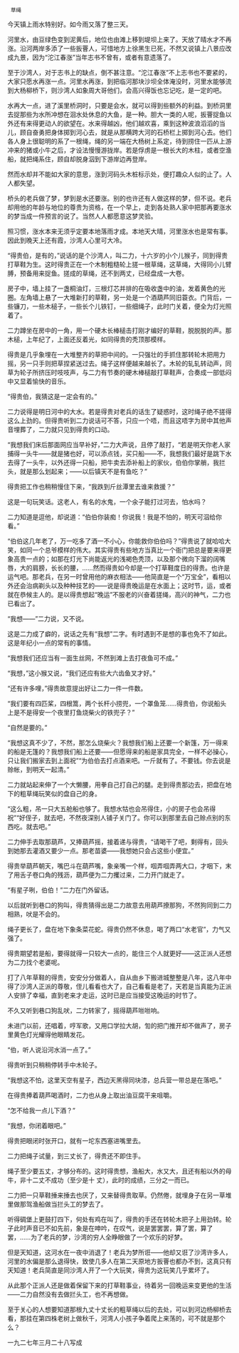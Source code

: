      草绳 

   今天镇上雨水特别好。如今雨又落了整三天。 

   河里水，由豆绿色变到泥黄后，地位也由滩上移到堤坝上来了。天放了晴水才不再涨。沿河两岸多添了一些扳罾人，可惜地方上徐黑生已死，不然又说镇上八景应改成九景，因为“沱江春涨”当年志书不曾有，或者有意遗落了。

   至于沙湾人，对于志书上的缺点，倒不甚注意。“沱江春涨”不上志书也不要紧的，大家只愿水再涨一点。河里水再涨，到把临河那块沙坝全体淹没时，河里水能够流到大杨柳桥下，则沙湾人如象周大哥他们，会高兴得饭也忘记吃，是一定的吧。

   水再大一点，进了溪里桥洞时，只要是会水，就可以得到些额外的利益。到桥洞里去捉那些为水所冲想在洄水处休息的大鱼，是一种。胆大一类的人呢，扳罾捉鱼以外还有来得更动人的欲望在。水来得越凶，他们越欢喜，乘到这种波浪滔滔的当儿，顾自奋勇把身体掷到河心去，就是从那横跨大河的石桥栏上掷到河心去。他们各人身上很聪明的系了一根绳，绳的另一端在大杨树上系定，待到捞住一匹从上游冲来的猪或小牛之后，才设法慢慢游拢岸。若是俘虏是一根长大的木柱，或者空渔船，就把绳系住，顾自却脱身泅到下游岸边再登岸。

   然而水却并不能如大家的意思，涨到河码头木桩标示处，便打趣众人似的止了。人人都失望。 

   桥头的老兵做了梦，梦到是水还要涨。别的也许还有人做这样的梦，但不说。老兵却用他的年龄与地位的尊贵为资格，在一个早上，走到各处熟人家中把那再要涨水的梦当成一件预言的说了。当然人人都愿意这梦灵验。

   照习惯，涨水本来无须乎定要本地落雨才成。本地天大晴，河里涨水也是常有事。因此到晚天上还有霞，沙湾人心里可大冷。 

   “得贵伯，是有的，”说话的是个沙湾人，叫二力，十六岁的小个儿猴子，同到得贵打草鞋为生。这时得贵正在一个木制粗糙轮上搓一根草绳，这草绳，大得同小儿臂膊，预备用来捉鱼。搓成的草绳，还不到两丈，已经盘成一大卷。

   房子中，墙上挂了一盏桐油灯，三根灯芯并排的在吸收盏中的油，发着黄色的光圈。左角墙上悬了一大堆新打的草鞋，另一处是一个酒葫芦同旧蓑衣。门背后，一些镰刀，一些木槌子，一些长个儿铁钉，一些细绳子，此时门关着，便全为灯光照着了。 

   二力蹲坐在房中的一角，用一个硬木长棒槌击打刚才编好的草鞋，脱脱脱的声。那木槌，上年纪了，上面还反着光，如同得贵的秃顶那模样。 

   得贵是几乎象埋在一大堆整齐的草把中间的。一只强壮的手抓住那转轮木把用力摇，另一只手则把草捏紧送过去。绳子这样便越来越长了。木轮的轧轧转动声，同草为轮子所挤压时吱吱声，与二力有节奏的硬木棒槌敲打草鞋声，合奏成一部低闷中又显着愉快的音乐。

   “得贵伯，我猜这是一定会有的。” 

   二力说得是明日河中的大水。若是得贵对老兵的话生了疑惑时，这时绳子绝不搓得这么上劲的。但得贵听到二力说话可不答，只应一个唔，而且这唔字为房中其他声音埋葬了，二力就只见到得贵的口动。

   “我想我们床后那面网应当早补好，”二力大声说，且停了敲打，“若是明天你老人家捕得一头牛——就是猪也好，可以添点钱，买只船——不，我想我们最好是跳下水去得了一头牛，以外还得一只船，把牛卖去添补船上的家伙，伯伯你掌艄，我拦头，就是那么划起来；——以后镇天不是有鱼吃？” 

   得贵把工作也稍稍慢住下来，“我跌到斤丝潭里去谁来救援？” 

   这是一句玩笑话。这老人，有名的水鬼，一个氽子能打过河去，怕水吗？ 

   二力知道是逗他，却说道：“伯伯你装痴！你说我！我是不怕的，明天可泅给你看。” 

   “伯伯这几年老了，万一吃多了酒一不小心，你能救你伯伯吗？”得贵说了就哈哈大笑，如同一个总爷模样的伟大。其实得贵有些地方当真比一个衙门把总是要来得更象高贵一点的；如那在灯光下尚能返光的浅褐色秃顶，以及那个微向下溜的阔嘴唇，大的肩膀，长长的腰，……然而得贵如今却是一个打草鞋度日的得贵。也许是运气吧。那老兵，在另一时曾用他的麻衣相法——他简直是一个“万宝全”，看相以外还会治病剃头以及种种技艺的——说是得贵晚运是在水面上；这时节，运，或者就在恭候主人的。是以得贵想起“晚运”不服老的兴奋着搓绳，高兴的神气，二力也已看出了。

   “我想——”二力说，又不说。 

   这是二力成了癖的，说话之先有“我想”二字。有时遇到不是想的事也免不了如此。这是年纪小一点的常有的事情。 

   “我想我们还应当有一面生丝网，不然到滩上去打夜鱼可不成。” 

   “我想，”这小猴又说，“我们还应有些大六齿鱼叉才好。” 

   “还有许多哩，”得贵故意提出好让二力一件一件数。 

   “我们要有四匹桨，四根篙，两个长杆小捞兜，一个罩鱼笼……得贵伯，你说船头上是不是得安一个夜里打鱼烧柴火的铁兜子？” 

   “自然是要的。” 

   “我想这真不少了，不然，那怎么烧柴火？我想我们船上还要一个新篷，万一得来的船是无篷的？我想我们船上还要——但愿得来的船是家具完全，一样不必操心，只让我们搬家去到上面祝”“为伯伯去打点酒来吧。一斤就有了。不要钱。你去说是赊帐，到明天一起清。” 

   二力就站起来伸了一个大懒腰，用拳自己打自己的腿。走到得贵那边去，把盘在地下的粗草绳玩笑似的盘自己的身。 

   “这么粗，吊一只大五舱船也够了。我想水牯也会吊得住，小的房子也会吊得祝”“好侄子，就去吧，不然夜深别人铺子关门了。你可以到那里去自己赊点别的东西吃。就去吧。” 

   二力伸手去取那葫芦，又捧葫芦摇，接着递与得贵，“请喝干了吧，剩得有，回头到她那去灌酒又要少一点。那老苗婆——我想她只会占这些小便宜。” 

   得贵举葫芦朝天，嘴巴斗在葫芦嘴，象亲嘴一个样，啯弄啯弄两大口，才咽下，末了用舌子卷口角的残沥，葫芦便为二力攫过来，二力开门就走了。 

   “有星子咧，伯伯！”二力在门外留话。 

   以后就听到巷口的狗叫，得贵猜得出是二力故意去用葫芦撩那狗，不然狗同到二力相熟，吠是不会的。 

   绳子更长了，盘在地下象条菜花蛇。得贵仍然不休息，喝了两口“水老官”，力气又强了。 

   得贵期望若是船，要得就得一只较大一点的，能住三个人就更好——这正派人还想为二力找个老婆呢。 

   打了八年草鞋的得贵，安安分分做着人，自从由乡下搬进城整整是八年，这八年中得了沙湾人正派的尊敬，侄儿看看也大了，自己看看是老了，天若是当真能为正派人安排了幸福，直到老来才走运，这时已是应当接受这晚运的时节了。

   不久又听到巷口狗乱吠，二力转家了，摇得葫芦咝咝响。 

   未进门以前，还唱着，哼军歌，又用口学拉大胡，訇的把门推开却不做声了，房子里黄色灯光耀得他眼睛发花。 

   “伯，听人说沿河水消一点了。” 

   得贵听到只稍稍停转手中木轮子。 

   “我想这不怕，这里天空有星子，西边天黑得同块漆，总兵营一带总是在落吧。” 

   在得贵捧着葫芦喝酒时，二力也从身上取出油豆腐干来咀嚼。 

   “怎不给我一点儿下酒？” 

   “我想，你闭着眼吧。” 

   得贵把眼闭时张开口，就有一坨东西塞进嘴里去。 

   二力把绳子试量，到三丈长了，得贵还不即住手。 

   绳子至少要五丈，才够分布的。这时得贵想，渔船大，水又大，且还有船以外的母牛，非十二丈不成功（至少是十 丈），此时的成绩，三分之一而已。 

   二力把一只草鞋捶来捶去也厌了，又来替得贵取草。仍然倦，就埋身子在另一草堆里做那驾渔船做当拦头工的梦去了。 

   听得碉堡上更鼓打四下，何处有鸡在叫了，得贵的手还在转轮木把子上用劲转。轮子此时声音已不如先前，象是在呻吟，在叹气，说是罢罢罢，算了罢，算了罢，……为了老兵的梦，沙湾的穷人全睁眼做了一个欢乐的好梦。

   但是天知道，这河水在一夜中消退了！老兵为梦所诳——他却又诳了沙湾许多人，河里的水偏是那么退得快，致使几多人在第二天原地方扳罾也都办不到，这真只有天知道！老兵简直是同沙湾人开了一个大玩笑，得贵为这玩笑几乎累坏了。

   从此那个正派人还是做着保留下来的打草鞋事业，待着另一回晚运来变更他的生活——二力自然没有去做拦头工，也不再想做。 

   至于关心的人想要知道那根九丈十丈长的粗草绳以后的去处，可以到河边杨柳桥去看，那挂在第四株老树上做秋千，河湾人小孩子争着爬上来荡的，可不就是那个么？ 

   一九二七年三月二十八写成 

